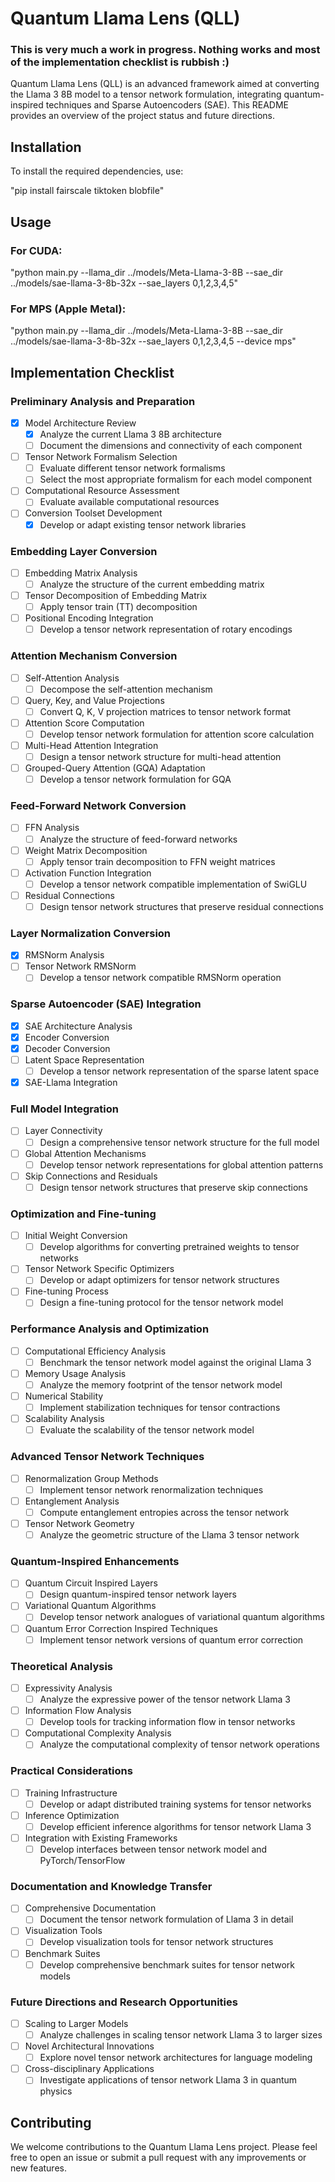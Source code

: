 # Quantum Llama Lens (QLL)

### This is very much a work in progress. Nothing works and most of the implementation checklist is rubbish :)

Quantum Llama Lens (QLL) is an advanced framework aimed at converting the Llama 3 8B model to a tensor network formulation, integrating quantum-inspired techniques and Sparse Autoencoders (SAE). This README provides an overview of the project status and future directions.

## Installation

To install the required dependencies, use:

"pip install fairscale tiktoken blobfile"

## Usage

### For CUDA:

"python main.py --llama_dir ../models/Meta-Llama-3-8B --sae_dir ../models/sae-llama-3-8b-32x --sae_layers 0,1,2,3,4,5"

### For MPS (Apple Metal):

"python main.py --llama_dir ../models/Meta-Llama-3-8B --sae_dir ../models/sae-llama-3-8b-32x --sae_layers 0,1,2,3,4,5 --device mps"

## Implementation Checklist

### Preliminary Analysis and Preparation
- [x] Model Architecture Review
  - [x] Analyze the current Llama 3 8B architecture
  - [ ] Document the dimensions and connectivity of each component
- [ ] Tensor Network Formalism Selection
  - [ ] Evaluate different tensor network formalisms
  - [ ] Select the most appropriate formalism for each model component
- [ ] Computational Resource Assessment
  - [ ] Evaluate available computational resources
- [ ] Conversion Toolset Development
  - [x] Develop or adapt existing tensor network libraries

### Embedding Layer Conversion
- [ ] Embedding Matrix Analysis
  - [ ] Analyze the structure of the current embedding matrix
- [ ] Tensor Decomposition of Embedding Matrix
  - [ ] Apply tensor train (TT) decomposition
- [ ] Positional Encoding Integration
  - [ ] Develop a tensor network representation of rotary encodings

### Attention Mechanism Conversion
- [ ] Self-Attention Analysis
  - [ ] Decompose the self-attention mechanism
- [ ] Query, Key, and Value Projections
  - [ ] Convert Q, K, V projection matrices to tensor network format
- [ ] Attention Score Computation
  - [ ] Develop tensor network formulation for attention score calculation
- [ ] Multi-Head Attention Integration
  - [ ] Design a tensor network structure for multi-head attention
- [ ] Grouped-Query Attention (GQA) Adaptation
  - [ ] Develop a tensor network formulation for GQA

### Feed-Forward Network Conversion
- [ ] FFN Analysis
  - [ ] Analyze the structure of feed-forward networks
- [ ] Weight Matrix Decomposition
  - [ ] Apply tensor train decomposition to FFN weight matrices
- [ ] Activation Function Integration
  - [ ] Develop a tensor network compatible implementation of SwiGLU
- [ ] Residual Connections
  - [ ] Design tensor network structures that preserve residual connections

### Layer Normalization Conversion
- [x] RMSNorm Analysis
- [ ] Tensor Network RMSNorm
  - [ ] Develop a tensor network compatible RMSNorm operation

### Sparse Autoencoder (SAE) Integration
- [x] SAE Architecture Analysis
- [x] Encoder Conversion
- [x] Decoder Conversion
- [ ] Latent Space Representation
  - [ ] Develop a tensor network representation of the sparse latent space
- [x] SAE-Llama Integration

### Full Model Integration
- [ ] Layer Connectivity
  - [ ] Design a comprehensive tensor network structure for the full model
- [ ] Global Attention Mechanisms
  - [ ] Develop tensor network representations for global attention patterns
- [ ] Skip Connections and Residuals
  - [ ] Design tensor network structures that preserve skip connections

### Optimization and Fine-tuning
- [ ] Initial Weight Conversion
  - [ ] Develop algorithms for converting pretrained weights to tensor networks
- [ ] Tensor Network Specific Optimizers
  - [ ] Develop or adapt optimizers for tensor network structures
- [ ] Fine-tuning Process
  - [ ] Design a fine-tuning protocol for the tensor network model

### Performance Analysis and Optimization
- [ ] Computational Efficiency Analysis
  - [ ] Benchmark the tensor network model against the original Llama 3
- [ ] Memory Usage Analysis
  - [ ] Analyze the memory footprint of the tensor network model
- [ ] Numerical Stability
  - [ ] Implement stabilization techniques for tensor contractions
- [ ] Scalability Analysis
  - [ ] Evaluate the scalability of the tensor network model

### Advanced Tensor Network Techniques
- [ ] Renormalization Group Methods
  - [ ] Implement tensor network renormalization techniques
- [ ] Entanglement Analysis
  - [ ] Compute entanglement entropies across the tensor network
- [ ] Tensor Network Geometry
  - [ ] Analyze the geometric structure of the Llama 3 tensor network

### Quantum-Inspired Enhancements
- [ ] Quantum Circuit Inspired Layers
  - [ ] Design quantum-inspired tensor network layers
- [ ] Variational Quantum Algorithms
  - [ ] Develop tensor network analogues of variational quantum algorithms
- [ ] Quantum Error Correction Inspired Techniques
  - [ ] Implement tensor network versions of quantum error correction

### Theoretical Analysis
- [ ] Expressivity Analysis
  - [ ] Analyze the expressive power of the tensor network Llama 3
- [ ] Information Flow Analysis
  - [ ] Develop tools for tracking information flow in tensor networks
- [ ] Computational Complexity Analysis
  - [ ] Analyze the computational complexity of tensor network operations

### Practical Considerations
- [ ] Training Infrastructure
  - [ ] Develop or adapt distributed training systems for tensor networks
- [ ] Inference Optimization
  - [ ] Develop efficient inference algorithms for tensor network Llama 3
- [ ] Integration with Existing Frameworks
  - [ ] Develop interfaces between tensor network model and PyTorch/TensorFlow

### Documentation and Knowledge Transfer
- [ ] Comprehensive Documentation
  - [ ] Document the tensor network formulation of Llama 3 in detail
- [ ] Visualization Tools
  - [ ] Develop visualization tools for tensor network structures
- [ ] Benchmark Suites
  - [ ] Develop comprehensive benchmark suites for tensor network models

### Future Directions and Research Opportunities
- [ ] Scaling to Larger Models
  - [ ] Analyze challenges in scaling tensor network Llama 3 to larger sizes
- [ ] Novel Architectural Innovations
  - [ ] Explore novel tensor network architectures for language modeling
- [ ] Cross-disciplinary Applications
  - [ ] Investigate applications of tensor network Llama 3 in quantum physics

## Contributing

We welcome contributions to the Quantum Llama Lens project. Please feel free to open an issue or submit a pull request with any improvements or new features.

